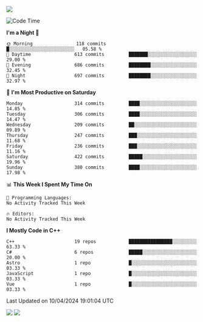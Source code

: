 ![](https://komarev.com/ghpvc/?username=lilpidgey&color=red)
<!--START_SECTION:waka-->
![Code Time](http://img.shields.io/badge/Code%20Time-1%2C491%20hrs%2018%20mins-blue)

**I'm a Night 🦉** 

```text
🌞 Morning                118 commits         █░░░░░░░░░░░░░░░░░░░░░░░░   05.58 % 
🌆 Daytime                613 commits         ███████░░░░░░░░░░░░░░░░░░   29.00 % 
🌃 Evening                686 commits         ████████░░░░░░░░░░░░░░░░░   32.45 % 
🌙 Night                  697 commits         ████████░░░░░░░░░░░░░░░░░   32.97 % 
```
📅 **I'm Most Productive on Saturday** 

```text
Monday                   314 commits         ████░░░░░░░░░░░░░░░░░░░░░   14.85 % 
Tuesday                  306 commits         ████░░░░░░░░░░░░░░░░░░░░░   14.47 % 
Wednesday                209 commits         ██░░░░░░░░░░░░░░░░░░░░░░░   09.89 % 
Thursday                 247 commits         ███░░░░░░░░░░░░░░░░░░░░░░   11.68 % 
Friday                   236 commits         ███░░░░░░░░░░░░░░░░░░░░░░   11.16 % 
Saturday                 422 commits         █████░░░░░░░░░░░░░░░░░░░░   19.96 % 
Sunday                   380 commits         ████░░░░░░░░░░░░░░░░░░░░░   17.98 % 
```


📊 **This Week I Spent My Time On** 

```text
💬 Programming Languages: 
No Activity Tracked This Week

🔥 Editors: 
No Activity Tracked This Week
```

**I Mostly Code in C++** 

```text
C++                      19 repos            ████████████████░░░░░░░░░   63.33 % 
C#                       6 repos             █████░░░░░░░░░░░░░░░░░░░░   20.00 % 
Astro                    1 repo              █░░░░░░░░░░░░░░░░░░░░░░░░   03.33 % 
JavaScript               1 repo              █░░░░░░░░░░░░░░░░░░░░░░░░   03.33 % 
Vue                      1 repo              █░░░░░░░░░░░░░░░░░░░░░░░░   03.33 % 
```




 Last Updated on 10/04/2024 19:01:04 UTC
<!--END_SECTION:waka-->
![](https://hit.yhype.me/github/profile?user_id=42968544)
![](https://komarev.com/ghpvc/?lilpidgey)
